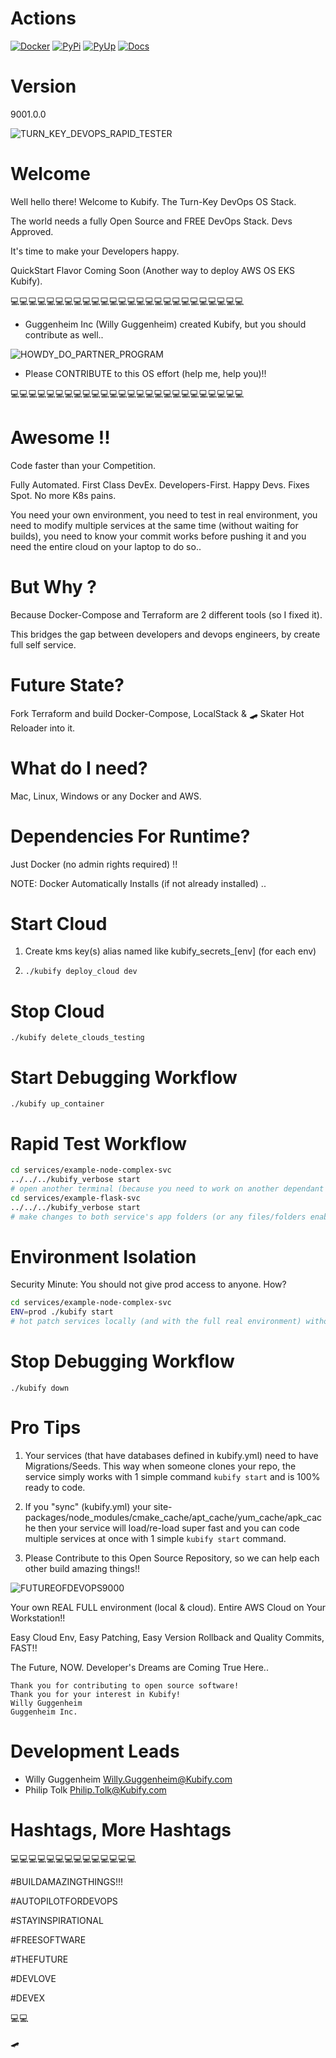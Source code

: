 # Actions

[![Docker](https://github.com/willyguggenheim/kubify/actions/workflows/docker-image.yml/badge.svg?branch=main)](https://github.com/willyguggenheim/kubify/actions/workflows/docker-image.yml)
[![PyPi](https://img.shields.io/pypi/v/kubify.svg)](https://pypi.python.org/pypi/kubify)
[![PyUp](https://pyup.io/repos/github/willyguggenheim/kubify/shield.svg)](https://pyup.io/repos/github/willyguggenheim/kubify/)
[![Docs](https://readthedocs.org/projects/kubify/badge/?version=latest)](hhttps://kubify.readthedocs.io/en/latest/?version=latest)


# Version

9001.0.0


![TURN_KEY_DEVOPS_RAPID_TESTER](./docs/img/README_md_imgs/kubify-arch.drawio.png)


# Welcome

Well hello there! Welcome to Kubify. The Turn-Key DevOps OS Stack.

The world needs a fully Open Source and FREE DevOps Stack. Devs Approved.

It's time to make your Developers happy.

QuickStart Flavor Coming Soon (Another way to deploy AWS OS EKS Kubify).

💻💻💻💻💻💻💻💻💻💻💻💻💻💻💻💻💻💻💻💻💻💻💻💻💻💻

* Guggenheim Inc (Willy Guggenheim) created Kubify, but you should contribute as well..

![HOWDY_DO_PARTNER_PROGRAM](./docs/img/README_md_imgs/AWS-Partner.jpeg)

* Please CONTRIBUTE to this OS effort (help me, help you)!!

💻💻💻💻💻💻💻💻💻💻💻💻💻💻💻💻💻💻💻💻💻💻💻💻💻💻

# Awesome !!

Code faster than your Competition. 

Fully Automated. First Class DevEx. Developers-First. Happy Devs. Fixes Spot. No more K8s pains.

You need your own environment, you need to test in real environment, you need to modify multiple services at the same time (without waiting for builds), you need to know your commit works before pushing it and you need the entire cloud on your laptop to do so..


# But Why ?
 
Because Docker-Compose and Terraform are 2 different tools (so I fixed it).

This bridges the gap between developers and devops engineers, by create full self service.
 

# Future State?
 
Fork Terraform and build Docker-Compose, LocalStack & 🛹 Skater Hot Reloader into it.
 
 
# What do I need?
 
Mac, Linux, Windows or any Docker and AWS.
 
 
# Dependencies For Runtime?

Just Docker (no admin rights required) !!

NOTE: Docker Automatically Installs (if not already installed) ..
 

# Start Cloud
 
1) Create kms key(s) alias named like kubify_secrets_[env] (for each env)

2) `./kubify deploy_cloud dev`
 

# Stop Cloud

`./kubify delete_clouds_testing`
 

# Start Debugging Workflow
  
`./kubify up_container`


# Rapid Test Workflow

```bash
cd services/example-node-complex-svc
../../../kubify_verbose start
# open another terminal (because you need to work on another dependant service at the same time)
cd services/example-flask-svc
../../../kubify_verbose start
# make changes to both service's app folders (or any files/folders enabled in "sync" in kubify.yml)
```


# Environment Isolation

Security Minute: You should not give prod access to anyone. How?
```bash
cd services/example-node-complex-svc
ENV=prod ./kubify start
# hot patch services locally (and with the full real environment) without access to data!!
```


# Stop Debugging Workflow

`./kubify down`


# Pro Tips

1) Your services (that have databases defined in kubify.yml) need to have Migrations/Seeds. This way when someone clones your repo, the service simply works with 1 simple command `kubify start` and is 100% ready to code.

2) If you "sync" (kubify.yml) your site-packages/node_modules/cmake_cache/apt_cache/yum_cache/apk_cache then your service will load/re-load super fast and you can code multiple services at once with 1 simple `kubify start` command.

3) Please Contribute to this Open Source Repository, so we can help each other build amazing things!!


![FUTUREOFDEVOPS9000](./docs/img/README_md_imgs/the-future.gif)

Your own REAL FULL environment (local & cloud). Entire AWS Cloud on Your Workstation!!

Easy Cloud Env, Easy Patching, Easy Version Rollback and Quality Commits, FAST!!

The Future, NOW. Developer's Dreams are Coming True Here..

```
Thank you for contributing to open source software!
Thank you for your interest in Kubify!
Willy Guggenheim
Guggenheim Inc.
```


# Development Leads

* Willy Guggenheim <Willy.Guggenheim@Kubify.com>
* Philip Tolk <Philip.Tolk@Kubify.com>
 

# Hashtags, More Hashtags

💻💻💻💻💻💻💻💻💻💻💻💻💻💻

#BUILDAMAZINGTHINGS!!!

#AUTOPILOTFORDEVOPS

#STAYINSPIRATIONAL

#FREESOFTWARE

#THEFUTURE

#DEVLOVE

#DEVEX

💻💻
 
🛹
